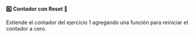 <strong>6️⃣ Contador con Reset 🔄</strong>

Extiende el contador del ejercicio 1 agregando una función para reiniciar el contador a cero.